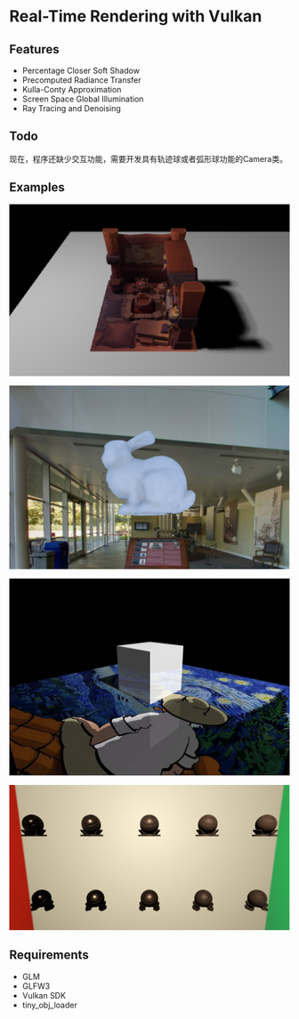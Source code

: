 # Real-Time Rendering with Vulkan

## Features

* Percentage Closer Soft Shadow
* Precomputed Radiance Transfer
* Kulla-Conty Approximation
* Screen Space Global Illumination
* Ray Tracing and Denoising

## Todo

现在，程序还缺少交互功能，需要开发具有轨迹球或者弧形球功能的Camera类。

## Examples

![](img/pcss.png)

![](img/prt.png)

![](img/ssr.png)

![](img/kully-conty.png)

## Requirements

* GLM
* GLFW3
* Vulkan SDK
* tiny_obj_loader

